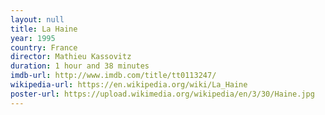 ```yaml
---
layout: null
title: La Haine
year: 1995
country: France
director: Mathieu Kassovitz
duration: 1 hour and 38 minutes
imdb-url: http://www.imdb.com/title/tt0113247/
wikipedia-url: https://en.wikipedia.org/wiki/La_Haine
poster-url: https://upload.wikimedia.org/wikipedia/en/3/30/Haine.jpg
---
```

